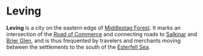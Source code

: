 # Leving

**Leving** is a city on the eastern edge of [Middlestag Forest](../../../mote/esterfell/lenya/middlestag-forest.md). It marks an intersection of the [Road of Commerce](../road-of-commerce.md) and connecting roads to [Salkinar](../salkinar.md) and [Brier Glen](../brier-glen.md), and is thus frequented by travelers and merchants moving between the settlements to the south of the [Esterfell Sea](../../../mote/esterfell/lenya/esterfell-sea/esterfell-sea.md).
